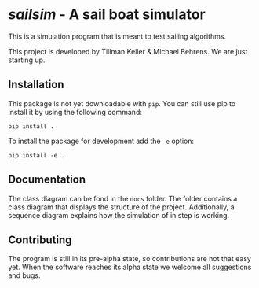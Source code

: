 # _sailsim_ - A sail boat simulator
This is a simulation program that is meant to test sailing algorithms.

This project is developed by Tillman Keller & Michael Behrens. We are just starting up.

## Installation
This package is not yet downloadable with `pip`. You can still use pip to install it by using the following command:

`pip install .`

To install the package for development add the `-e` option:

`pip install -e .`

## Documentation
The class diagram can be fond in the `docs` folder. The folder contains a class diagram that displays the structure of the project. Additionally, a sequence diagram explains how the simulation of in step is working.

## Contributing
The program is still in its pre-alpha state, so contributions are not that easy yet. When the software reaches its alpha state we welcome all suggestions and bugs.
